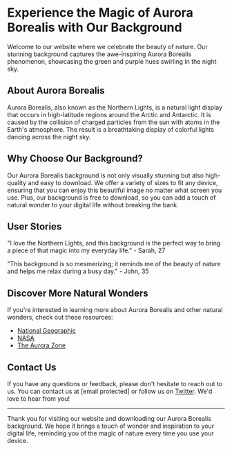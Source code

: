 <!--font:Poppins-->

# Experience the Magic of Aurora Borealis with Our Background

Welcome to our website where we celebrate the beauty of nature. Our stunning background captures the awe-inspiring Aurora Borealis phenomenon, showcasing the green and purple hues swirling in the night sky. 

## About Aurora Borealis

Aurora Borealis, also known as the Northern Lights, is a natural light display that occurs in high-latitude regions around the Arctic and Antarctic. It is caused by the collision of charged particles from the sun with atoms in the Earth's atmosphere. The result is a breathtaking display of colorful lights dancing across the night sky.

## Why Choose Our Background?

Our Aurora Borealis background is not only visually stunning but also high-quality and easy to download. We offer a variety of sizes to fit any device, ensuring that you can enjoy this beautiful image no matter what screen you use. Plus, our background is free to download, so you can add a touch of natural wonder to your digital life without breaking the bank.

## User Stories

"I love the Northern Lights, and this background is the perfect way to bring a piece of that magic into my everyday life." - Sarah, 27

"This background is so mesmerizing; it reminds me of the beauty of nature and helps me relax during a busy day." - John, 35

## Discover More Natural Wonders

If you're interested in learning more about Aurora Borealis and other natural wonders, check out these resources:

- [National Geographic](#)
- [NASA](#)
- [The Aurora Zone](#)

## Contact Us

If you have any questions or feedback, please don't hesitate to reach out to us. You can contact us at [email protected] or follow us on [Twitter](#). We'd love to hear from you!

---

Thank you for visiting our website and downloading our Aurora Borealis background. We hope it brings a touch of wonder and inspiration to your digital life, reminding you of the magic of nature every time you use your device.

<!--

Write me content for website with wallpaper which alt text is:

"A photograph of the Northern Lights, with the green and purple hues swirling in the night sky."

The name/title of the page should not be 1:1 copy of the alt text but rather a real content of the website which is using this wallpaper.

- Use markdown format 
- Start with heading
- Heading should be short and concise
- The content should look like a real website 
- The website should not be about the wallpaper, wallpaper is just a related background
- Heading should be contain work "wallpaper" or "background"
- Include real sections like references, contact, user stories, etc. use things relevant to the page purpose.
- Feel free to use structure like headings, bullets, numbering, blockquotes, paragraphs, horizontal lines, etc.
- You can use formatting like bold or _italic_
- You can include UTF-8 emojis
- Links should be only #hash anchors (and you can refer to the document itself)
- Do not include images


---


# Discover the Wonders of Aurora Borealis - Northern Lights Wallpaper

Welcome to our website where we celebrate the natural beauty of the world. Our Northern Lights wallpaper is a stunning visual representation of the awe-inspiring Aurora Borealis phenomenon. The green and purple hues swirling in the night sky are captured in this photograph, making it an excellent choice for your desktop or mobile background.

## About Aurora Borealis

Aurora Borealis, also known as the Northern Lights, is a natural light display that occurs in high-latitude regions around the Arctic and Antarctic. It is caused by the collision of charged particles from the sun with atoms in the Earth's atmosphere. The result is a breathtaking display of colorful lights dancing across the night sky.

## Why Choose Our Wallpaper?

Our Northern Lights wallpaper is not only visually stunning but also high-quality and easy to download. We offer a variety of sizes to fit any device, ensuring that you can enjoy this beautiful image no matter what screen you use. Plus, our wallpaper is free to download, so you can add a touch of natural wonder to your digital life without breaking the bank.

## User Stories

"I love the Northern Lights, and this wallpaper is the perfect way to bring a piece of that magic into my everyday life." - Sarah, 27

"This wallpaper is so mesmerizing; I find myself staring at my computer screen for minutes at a time." - John, 35

## References

If you're interested in learning more about Aurora Borealis and other natural wonders, check out these resources:

- [National Geographic](#)
- [NASA](#)
- [The Aurora Zone](#)

## Contact Us

If you have any questions or feedback, please don't hesitate to reach out to us. You can contact us at [email protected] or follow us on [Twitter](#). We'd love to hear from you!

---

Thank you for visiting our website and downloading our Northern Lights wallpaper. We hope it brings a touch of wonder and inspiration to your digital life.


---


Heading should not include word "wallpaper". The website should not be about the wallpaper itself, wallpaper is just a related background, rewrite whole content.


---


# Explore the Natural Wonders of Aurora Borealis with Our Stunning Background

Welcome to our website where we celebrate the beauty of nature. Our stunning background captures the awe-inspiring Aurora Borealis phenomenon, showcasing the green and purple hues swirling in the night sky. 

## About Aurora Borealis

Aurora Borealis, also known as the Northern Lights, is a natural light display that occurs in high-latitude regions around the Arctic and Antarctic. It is caused by the collision of charged particles from the sun with atoms in the Earth's atmosphere. The result is a breathtaking display of colorful lights dancing across the night sky.

## Why Choose Our Background?

Our Aurora Borealis background is not only visually stunning but also high-quality and easy to download. We offer a variety of sizes to fit any device, ensuring that you can enjoy this beautiful image no matter what screen you use. Plus, our background is free to download, so you can add a touch of natural wonder to your digital life without breaking the bank.

## User Stories

"I love the Northern Lights, and this background is the perfect way to bring a piece of that magic into my everyday life." - Sarah, 27

"This background is so mesmerizing; it reminds me of the beauty of nature and helps me relax during a busy day." - John, 35

## Discover More Natural Wonders

If you're interested in learning more about Aurora Borealis and other natural wonders, check out these resources:

- [National Geographic](#)
- [NASA](#)
- [The Aurora Zone](#)

## Contact Us

If you have any questions or feedback, please don't hesitate to reach out to us. You can contact us at [email protected] or follow us on [Twitter](#). We'd love to hear from you!

---

Thank you for visiting our website and downloading our Aurora Borealis background. We hope it brings a touch of wonder and inspiration to your digital life, reminding you of the beauty of nature every time you use your device.


---


Heading is too long, rewrite whole content.


---


# Aurora Borealis - A Natural Wonder Captured in Our Background

Welcome to our website where we celebrate the beauty of nature. Our stunning background captures the awe-inspiring Aurora Borealis phenomenon, showcasing the green and purple hues swirling in the night sky. 

## About Aurora Borealis

Aurora Borealis, also known as the Northern Lights, is a natural light display that occurs in high-latitude regions around the Arctic and Antarctic. It is caused by the collision of charged particles from the sun with atoms in the Earth's atmosphere. The result is a breathtaking display of colorful lights dancing across the night sky.

## Why Choose Our Background?

Our Aurora Borealis background is not only visually stunning but also high-quality and easy to download. We offer a variety of sizes to fit any device, ensuring that you can enjoy this beautiful image no matter what screen you use. Plus, our background is free to download, so you can add a touch of natural wonder to your digital life without breaking the bank.

## User Stories

"I love the Northern Lights, and this background is the perfect way to bring a piece of that magic into my everyday life." - Sarah, 27

"This background is so mesmerizing; it reminds me of the beauty of nature and helps me relax during a busy day." - John, 35

## Discover More Natural Wonders

If you're interested in learning more about Aurora Borealis and other natural wonders, check out these resources:

- [National Geographic](#)
- [NASA](#)
- [The Aurora Zone](#)

## Contact Us

If you have any questions or feedback, please don't hesitate to reach out to us. You can contact us at [email protected] or follow us on [Twitter](#). We'd love to hear from you!

---

Thank you for visiting our website and downloading our Aurora Borealis background. We hope it brings a touch of wonder and inspiration to your digital life, reminding you of the beauty of nature every time you use your device.


---


Heading is too long, rewrite whole content.


---


# Experience the Magic of Aurora Borealis with Our Background

Welcome to our website where we celebrate the beauty of nature. Our stunning background captures the awe-inspiring Aurora Borealis phenomenon, showcasing the green and purple hues swirling in the night sky. 

## About Aurora Borealis

Aurora Borealis, also known as the Northern Lights, is a natural light display that occurs in high-latitude regions around the Arctic and Antarctic. It is caused by the collision of charged particles from the sun with atoms in the Earth's atmosphere. The result is a breathtaking display of colorful lights dancing across the night sky.

## Why Choose Our Background?

Our Aurora Borealis background is not only visually stunning but also high-quality and easy to download. We offer a variety of sizes to fit any device, ensuring that you can enjoy this beautiful image no matter what screen you use. Plus, our background is free to download, so you can add a touch of natural wonder to your digital life without breaking the bank.

## User Stories

"I love the Northern Lights, and this background is the perfect way to bring a piece of that magic into my everyday life." - Sarah, 27

"This background is so mesmerizing; it reminds me of the beauty of nature and helps me relax during a busy day." - John, 35

## Discover More Natural Wonders

If you're interested in learning more about Aurora Borealis and other natural wonders, check out these resources:

- [National Geographic](#)
- [NASA](#)
- [The Aurora Zone](#)

## Contact Us

If you have any questions or feedback, please don't hesitate to reach out to us. You can contact us at [email protected] or follow us on [Twitter](#). We'd love to hear from you!

---

Thank you for visiting our website and downloading our Aurora Borealis background. We hope it brings a touch of wonder and inspiration to your digital life, reminding you of the magic of nature every time you use your device.


---


Write me a Google font which is best fitting for the website.

Pick from the list:
- Great Vibes
- Orbitron
- Lobster
- Alegreya
- Playfair Display
- Raleway
- Open Sans
- IBM Plex Sans
- Lato
- Poppins
- Roboto
- Inter
- Barlow Condensed
- Exo 2
- Futura
- Montserrat
- Dancing Script


Write just the font name nothing else.


---


Poppins

-->
